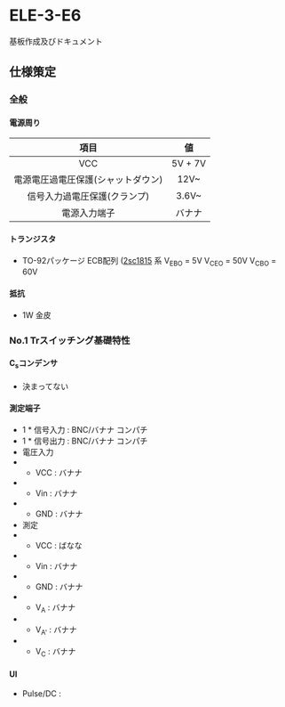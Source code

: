 # ELE-3-E6
基板作成及びドキュメント

## 仕様策定
### 全般
#### 電源周り
|項目|値|
|:---:|:---:|
|VCC|5V + 7V|
|電源電圧過電圧保護(シャットダウン)|12V~|
|信号入力過電圧保護(クランプ)|3.6V~| 
|電源入力端子|バナナ|

#### トランジスタ

- TO-92パッケージ ECB配列 ([2sc1815](https://akizukidenshi.com/catalog/g/gI-11344/) 系 V<sub>EBO</sub> = 5V V<sub>CEO</sub> = 50V V<sub>CBO</sub> = 60V

#### 抵抗

- 1W 金皮

### No.1 Trスイッチング基礎特性

#### C<sub>s</sub>コンデンサ

- 決まってない

#### 測定端子

- 1 * 信号入力 : BNC/バナナ コンパチ
- 1 * 信号出力 : BNC/バナナ コンパチ
- 電圧入力
- - VCC : バナナ
- - Vin : バナナ
- - GND : バナナ
- 測定
- - VCC : ばなな
- - Vin : バナナ
- - GND : バナナ
- - V<sub>A</sub> : バナナ
- - V<sub>A'</sub> : バナナ
- - V<sub>C</sub> : バナナ

#### UI

- Pulse/DC : 
